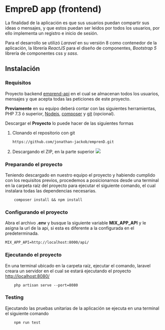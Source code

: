 # EmpreD app (frontend)

La finalidad de la aplicación es que sus usuarios puedan compartir sus ideas o mensajes, y que estos puedan ser leidos por todos los usuarios, por ello implementa un registro e inicio de sesión.

Para el desarrollo se utilizó _Laravel_ en su versión 8 como contenedor de la aplicación, la librería _ReactJS_ para el diseño de componentes, _Bootstrap 5_ librería de componentes css y _sass_.

## Instalación

### Requisitos

Proyecto backend [emprend-api](https://github.com/fakereto/emprend-api) en el cual se almacenan todos los usuarios, mensajes y que acepta todas las peticiones de este proyecto.

**Previamente** en su equipo deberá contar con las siguientes herramientas, PHP 7.3 ó superior, [Nodejs](https://nodejs.org/es/), [composer](https://getcomposer.org/) y [git](https://git-scm.com/) (opcional).

Descargar el **Proyecto** lo puede hacer de las siguientes formas

1.  Clonando el repositorio con git

        https://github.com/jonathan-jackob/emprenD.git

2.  Descargando el ZIP, en la parte superior
    ![](https://i.postimg.cc/g27qkMgC/imageedit-9-4620369683.jpg)

### Preparando el proyecto

Teniendo descargado en nuestro equipo el proyecto y habiendo cumplido con los requisitos previos, procedemos a posicionarnos desde una terminal en la carpeta raíz del proyecto para ejecutar el siguiente comando, el cual instalara todas las dependencias necesarias.

        composer install && npm install

### Configurando el proyecto

Abra el archivo **.env** y busque la siguiente variable **MIX_APP_API** y le asigna la url de la api, si esta es diferente a la configurada en el predeterminada.

    MIX_APP_API=http://localhost:8000/api/

### Ejecutando el proyecto

En una terminal ubicado en la carpeta raíz, ejecutar el comando, laravel creara un servidor en el cual se estará ejecutando el proyecto [http://localhost:8080/](http://localhost:8080/)

        php artisan serve --port=8080

### Testing

Ejecutando las pruebas unitarias de la aplicación se ejecuta en una terminal el siguiente comando

        npm run test
